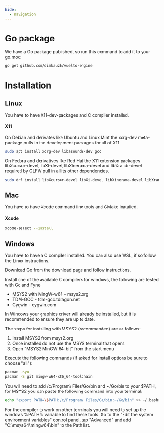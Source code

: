 ```yaml
---
hide:
  - navigation
---
```



# Go package
We have a Go package published, so run this command to add it to your go.mod:
```bash
go get github.com/dimkauzh/vuelto-engine
```

# Installation

## Linux
You have to have X11-dev-packages and C compiler installed.

#### X11
On Debian and derivates like Ubuntu and Linux Mint the xorg-dev meta-package pulls in the development packages for all of X11.
```bash
sudo apt install xorg-dev libasound2-dev gcc
```

On Fedora and derivatives like Red Hat the X11 extension packages libXcursor-devel, libXi-devel, libXinerama-devel and libXrandr-devel required by GLFW pull in all its other dependencies.
```bash
sudo dnf install libXcursor-devel libXi-devel libXinerama-devel libXrandr-devel alsa-lib-devel gcc
```

## Mac
You have to have Xcode command line tools and CMake inatalled.
#### Xcode
```bash
xcode-select --install
```

## Windows
You have to have a C compiler installed. You can also use WSL, if so follow the Linux instructions.


Download Go from the download page and follow instructions. 

Install one of the available C compilers for windows, the following are tested with Go and Fyne:
- MSYS2 with MingW-w64 - msys2.org
- TDM-GCC - tdm-gcc.tdragon.net
- Cygwin - cygwin.com

In Windows your graphics driver will already be installed, but it is recommended to ensure they are up to date.

The steps for installing with MSYS2 (recommended) are as follows:

1. Install MSYS2 from msys2.org
2. Once installed do not use the MSYS terminal that opens
3. Open "MSYS2 MinGW 64-bit" from the start menu

Execute the following commands (if asked for install options be sure to choose "all"):
```bash
pacman -Syu
pacman -S git mingw-w64-x86_64-toolchain
```

You will need to add /c/Program\ Files/Go/bin and ~/Go/bin to your $PATH, for MSYS2 you can paste the following command into your terminal:
```bash
echo "export PATH=\$PATH:/c/Program\ Files/Go/bin:~/Go/bin" >> ~/.bashrc
```
For the compiler to work on other terminals you will need to set up the windows %PATH% variable to find these tools. Go to the "Edit the system environment variables" control panel, tap "Advanced" and add "C:\msys64\mingw64\bin" to the Path list.


